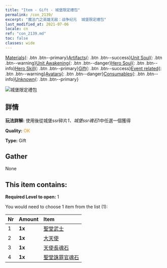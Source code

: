 ```yaml
---
title: "Item - Gift - 城堡限定禮包"
permalink: /con_2139/
excerpt: "魔法门之英雄无敌：战争纪元  城堡限定禮包"
last_modified_at: 2021-07-06
locale: cn
ref: "con_2139.md"
toc: false
classes: wide
---
```

 [Materials](/ItemsCN/){: .btn .btn--primary}[Artifacts](/ItemsCN/Artifacts/){: .btn .btn--success}[Unit Soul](/ItemsCN/UnitSoul/){: .btn .btn--warning}[Unit Awakening](/ItemsCN/UnitAwakening/){: .btn .btn--danger}[Hero Soul](/ItemsCN/HeroSoul/){: .btn .btn--info}[Hero Skill](/ItemsCN/HeroSkill/){: .btn .btn--primary}[Gift](/ItemsCN/Gift/){: .btn .btn--success}[Event related](/ItemsCN/Events/){: .btn .btn--warning}[Avatars](/ItemsCN/Avatars/){: .btn .btn--danger}[Consumables](/ItemsCN/Consumables/){: .btn .btn--info}[Unknown](/ItemsCN/Unknown/){: .btn .btn--primary}

 ![城堡限定禮包](/images/t/i_994001.png)

## 詳情
 **玩法詳解:** 使用後從城堡ssr碎片*1、城堡ssr魂石*1中任選一個獲得

 **Quality:** <span style="color: #FF8C00">OK</span>

 **Type:** Gift

## Gather

  None

## This item contains:

 **Required Level to open:** 1

 You would need to choose 1 item from the list (1):

  | Nr | Amount |     Item    |
  |:---|:-------|:------------|
  | 1 |  **1x** | [聖堂武士](/cn/Items/unt_197/) |  | 
  | 2 |  **1x** | [大天使](/cn/Items/unt_196/) |  | 
  | 3 |  **1x** | [天使長魂石](/cn/Items/unt_288/) |  | 
  | 4 |  **1x** | [聖堂誅罪官魂石](/cn/Items/unt_289/) |  | 

